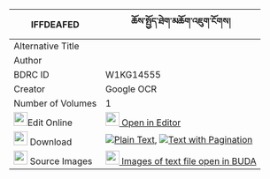 |IFFDEAFED|ཆོས་སྤྱོད་ཐེག་མཆོག་འཇུག་ངོགས། 
| --- | --- 
|Alternative Title |
|Author | 
|BDRC ID | W1KG14555
|Creator | Google OCR
|Number of Volumes| 1
|<img width="25" src="https://img.icons8.com/color/25/000000/edit-property.png">Edit Online| [<img width="25" src="https://avatars.githubusercontent.com/u/45091458?s=200&v=4"> Open in Editor](http://editor.openpecha.org/IFFDEAFED)
|<img width="25" src="https://img.icons8.com/fluent/48/000000/download-2.png"/>  Download | [![](https://img.icons8.com/color/20/000000/txt.png)Plain Text](https://github.com/Openpecha/IFFDEAFED/releases/download/v1/chocho_tekchok_jukngok_plain_IFFDEAFED.zip), [![](https://img.icons8.com/color/20/000000/txt.png)Text with Pagination](https://github.com/Openpecha/IFFDEAFED/releases/download/v1/chocho_tekchok_jukngok_pages_IFFDEAFED.zip)
|<img width="25" src="https://img.icons8.com/plasticine/100/000000/pictures-folder.png"/>  Source Images | [<img width="25" src="https://library.bdrc.io/icons/BUDA-small.svg"> Images of text file open in BUDA](https://library.bdrc.io/show/bdr:W1KG14555)